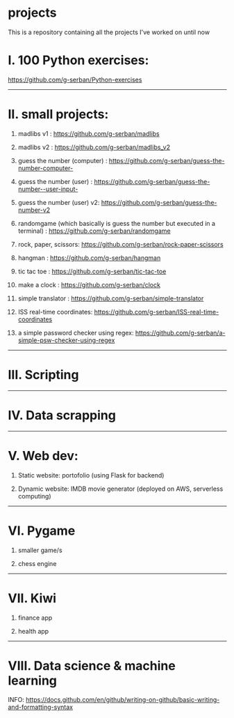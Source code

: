 # projects
This is a repository containing all the projects I've worked on until now 

# I. 100 Python exercises: 
https://github.com/g-serban/Python-exercises

-----------------------------------


# II. small projects:

1. madlibs v1 : https://github.com/g-serban/madlibs

2. madlibs v2 : https://github.com/g-serban/madlibs_v2

3. guess the number (computer) : https://github.com/g-serban/guess-the-number-computer-

4. guess the number (user) : https://github.com/g-serban/guess-the-number--user-input-

5. guess the number (user) v2: https://github.com/g-serban/guess-the-number-v2

6. randomgame (which basically is guess the number but executed in a terminal) : https://github.com/g-serban/randomgame

7. rock, paper, scissors: https://github.com/g-serban/rock-paper-scissors

8. hangman : https://github.com/g-serban/hangman

9. tic tac toe : https://github.com/g-serban/tic-tac-toe

10. make a clock : https://github.com/g-serban/clock

11. simple translator : https://github.com/g-serban/simple-translator

12. ISS real-time coordinates: https://github.com/g-serban/ISS-real-time-coordinates

13. a simple password checker using regex: https://github.com/g-serban/a-simple-psw-checker-using-regex

-----------------------------------


# III. Scripting

-----------------------------------


# IV. Data scrapping

-----------------------------------


# V. Web dev:

1. Static website: portofolio (using Flask for backend)

2. Dynamic website: IMDB movie generator (deployed on AWS, serverless computing)

-----------------------------------


# VI. Pygame

1. smaller game/s

2. chess engine 

-----------------------------------


# VII. Kiwi

1. finance app

2. health app

-----------------------------------


# VIII. Data science & machine learning




INFO: https://docs.github.com/en/github/writing-on-github/basic-writing-and-formatting-syntax

